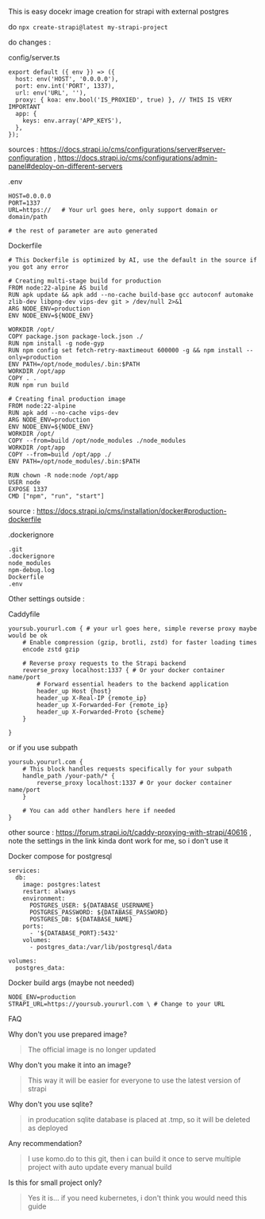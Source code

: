 This is easy docekr image creation for strapi with external postgres

do `npx create-strapi@latest my-strapi-project`

do changes :

config/server.ts
```
export default ({ env }) => ({
  host: env('HOST', '0.0.0.0'),
  port: env.int('PORT', 1337),
  url: env('URL', ''),
  proxy: { koa: env.bool('IS_PROXIED', true) }, // THIS IS VERY IMPORTANT
  app: {
    keys: env.array('APP_KEYS'),
  },
});
```
sources : https://docs.strapi.io/cms/configurations/server#server-configuration , https://docs.strapi.io/cms/configurations/admin-panel#deploy-on-different-servers

.env
```
HOST=0.0.0.0
PORT=1337
URL=https://   # Your url goes here, only support domain or domain/path

# the rest of parameter are auto generated
```

Dockerfile
```
# This Dockerfile is optimized by AI, use the default in the source if you got any error

# Creating multi-stage build for production
FROM node:22-alpine AS build
RUN apk update && apk add --no-cache build-base gcc autoconf automake zlib-dev libpng-dev vips-dev git > /dev/null 2>&1
ARG NODE_ENV=production
ENV NODE_ENV=${NODE_ENV}

WORKDIR /opt/
COPY package.json package-lock.json ./
RUN npm install -g node-gyp
RUN npm config set fetch-retry-maxtimeout 600000 -g && npm install --only=production
ENV PATH=/opt/node_modules/.bin:$PATH
WORKDIR /opt/app
COPY . .
RUN npm run build

# Creating final production image
FROM node:22-alpine
RUN apk add --no-cache vips-dev
ARG NODE_ENV=production
ENV NODE_ENV=${NODE_ENV}
WORKDIR /opt/
COPY --from=build /opt/node_modules ./node_modules
WORKDIR /opt/app
COPY --from=build /opt/app ./
ENV PATH=/opt/node_modules/.bin:$PATH

RUN chown -R node:node /opt/app
USER node
EXPOSE 1337
CMD ["npm", "run", "start"]

```
source : https://docs.strapi.io/cms/installation/docker#production-dockerfile

.dockerignore
```
.git
.dockerignore
node_modules
npm-debug.log
Dockerfile
.env
```


Other settings outside :

Caddyfile
```
yoursub.yoururl.com { # your url goes here, simple reverse proxy maybe would be ok
    # Enable compression (gzip, brotli, zstd) for faster loading times
    encode zstd gzip

    # Reverse proxy requests to the Strapi backend
    reverse_proxy localhost:1337 { # Or your docker container name/port
        # Forward essential headers to the backend application
        header_up Host {host}
        header_up X-Real-IP {remote_ip}
        header_up X-Forwarded-For {remote_ip}
        header_up X-Forwarded-Proto {scheme}
    }

}
```
or if you use subpath
```
yoursub.yoururl.com {
    # This block handles requests specifically for your subpath
    handle_path /your-path/* {
        reverse_proxy localhost:1337 # Or your docker container name/port
    }

    # You can add other handlers here if needed
}
```
other source : https://forum.strapi.io/t/caddy-proxying-with-strapi/40616 , note the settings in the link kinda dont work for me, so i don't use it

Docker compose for postgresql
```
services:
  db:
    image: postgres:latest
    restart: always
    environment:
      POSTGRES_USER: ${DATABASE_USERNAME}
      POSTGRES_PASSWORD: ${DATABASE_PASSWORD}
      POSTGRES_DB: ${DATABASE_NAME}
    ports:
      - '${DATABASE_PORT}:5432'
    volumes:
      - postgres_data:/var/lib/postgresql/data

volumes:
  postgres_data:
```

Docker build args (maybe not needed)
```
NODE_ENV=production 
STRAPI_URL=https://yoursub.yoururl.com \ # Change to your URL
```



FAQ

Why don't you use prepared image?
> The official image is no longer updated

Why don't you make it into an image?
> This way it will be easier for everyone to use the latest version of strapi

Why don't you use sqlite?
> in producation sqlite database is placed at .tmp, so it will be deleted as deployed

Any recommendation?
> I use komo.do to this git, then i can build it once to serve multiple project with auto update every manual build

Is this for small project only?
> Yes it is... if you need kubernetes, i don't think you would need this guide


